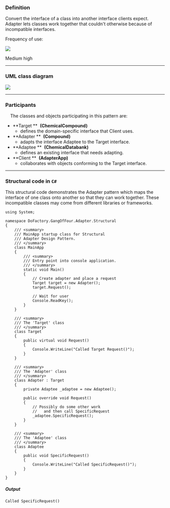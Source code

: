 ### Definition

Convert the interface of a class into another interface clients expect. Adapter lets classes work together that couldn't otherwise because of incompatible interfaces.

Frequency of use:

![](https://www.dofactory.com/images/use_medium_high.gif)

Medium high

* * * * *

### UML class diagram

![](https://www.dofactory.com/images/diagrams/net/adapter.gif)

* * * * *

### Participants

    The classes and objects participating in this pattern are:

-   **Target **  **(ChemicalCompound)**
    -   defines the domain-specific interface that Client uses.
-   **Adapter **  **(Compound)**
    -   adapts the interface Adaptee to the Target interface.
-   **Adaptee **  **(ChemicalDatabank)**
    -   defines an existing interface that needs adapting.
-   **Client **  **(AdapterApp)**
    -   collaborates with objects conforming to the Target interface.

* * * * *

### Structural code in `C#`

This structural code demonstrates the Adapter pattern which maps the interface of one class onto another so that they can work together. These incompatible classes may come from different libraries or frameworks.

    using System;
    
    namespace DoFactory.GangOfFour.Adapter.Structural
    {
        /// <summary>
        /// MainApp startup class for Structural
        /// Adapter Design Pattern.
        /// </summary>
        class MainApp
        {
            /// <summary>
            /// Entry point into console application.
            /// </summary>
            static void Main()
            {
                // Create adapter and place a request
                Target target = new Adapter();
                target.Request();
    
                // Wait for user
                Console.ReadKey();
            }
        }
    
        /// <summary>
        /// The 'Target' class
        /// </summary>
        class Target
        {
            public virtual void Request()
            {
                Console.WriteLine("Called Target Request()");
            }
        }
    
        /// <summary>
        /// The 'Adapter' class
        /// </summary>
        class Adapter : Target
        {
            private Adaptee _adaptee = new Adaptee();
    
            public override void Request()
            {
                // Possibly do some other work
                //   and then call SpecificRequest
                _adaptee.SpecificRequest();
            }
        }
    
        /// <summary>
        /// The 'Adaptee' class
        /// </summary>
        class Adaptee
        {
            public void SpecificRequest()
            {
                Console.WriteLine("Called SpecificRequest()");
            }
        }
    }

##### Output

    Called SpecificRequest()